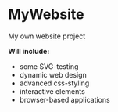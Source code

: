 # MyWebsite
My own website project

**Will include:**

 - some SVG-testing 
 - dynamic web design
 - advanced css-styling
 - interactive elements
 - browser-based applications
